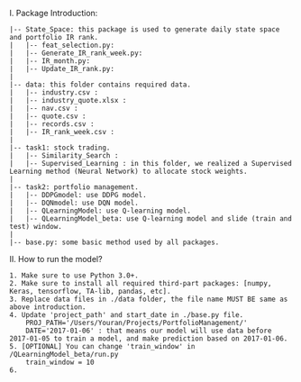 I. Package Introduction:

    |-- State_Space: this package is used to generate daily state space and portfolio IR rank.
    |   |-- feat_selection.py:
    |   |-- Generate_IR_rank_week.py:
    |   |-- IR_month.py:
    |   |-- Update_IR_rank.py:
    |
    |-- data: this folder contains required data.
    |   |-- industry.csv :
    |   |-- industry_quote.xlsx :
    |   |-- nav.csv :
    |   |-- quote.csv :
    |   |-- records.csv :
    |   |-- IR_rank_week.csv :
    |
    |-- task1: stock trading.
    |   |-- Similarity_Search :
    |   |-- Supervised_Learning : in this folder, we realized a Supervised Learning method (Neural Network) to allocate stock weights.
    |
    |-- task2: portfolio management.
    |   |-- DDPGmodel: use DDPG model.
    |   |-- DQNmodel: use DQN model.
    |   |-- QLearningModel: use Q-learning model.
    |   |-- QLearningModel_beta: use Q-learning model and slide (train and test) window.
    |
    |-- base.py: some basic method used by all packages.


II. How to run the model?

    1. Make sure to use Python 3.0+.
    2. Make sure to install all required third-part packages: [numpy, Keras, tensorflow, TA-lib, pandas, etc].
    3. Replace data files in ./data folder, the file name MUST BE same as above introduction.
    4. Update 'project_path' and start_date in ./base.py file.
        PROJ_PATH='/Users/Youran/Projects/PortfolioManagement/'
        DATE='2017-01-06' : that means our model will use data before 2017-01-05 to train a model, and make prediction based on 2017-01-06.
    5. [OPTIONAL] You can change 'train_window' in /QLearningModel_beta/run.py
        train_window = 10
    6.
